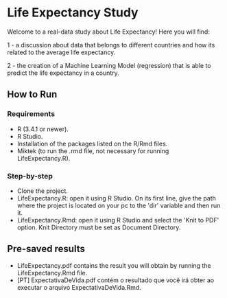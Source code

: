 # Life Expectancy Study
Welcome to a real-data study about Life Expectancy! Here you will find: 

1 - a discussion about data that belongs to different countries and how its related to the average life expectancy. 

2 - the creation of a Machine Learning Model (regression) that is able to predict the life expectancy in a country.

## How to Run
### Requirements
- R (3.4.1 or newer).
- R Studio.
- Installation of the packages listed on the R/Rmd files.
- Miktek (to run the .rmd file, not necessary for running LifeExpectancy.R).

### Step-by-step
- Clone the project.
- LifeExpectancy.R: open it using R Studio. On its first line, give the path where the project is located on your pc to the 'dir' variable and then run it.
- LifeExpectancy.Rmd: open it using R Studio and select the 'Knit to PDF' option. Knit Directory must be set as Document Directory.

## Pre-saved results
- LifeExpectancy.pdf contains the result you will obtain by running the LifeExpectancy.Rmd file.
- [PT] ExpectativaDeVida.pdf contém o resultado que você irá obter ao executar o arquivo ExpectativaDeVida.Rmd.
